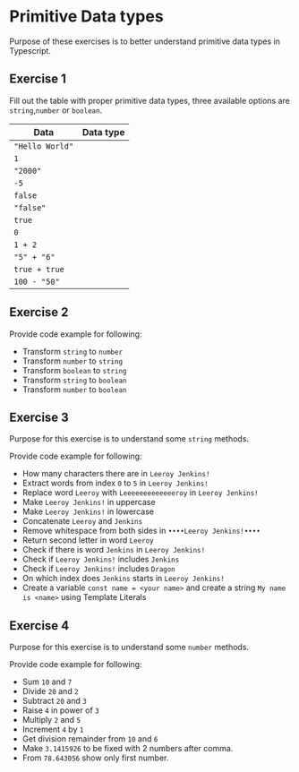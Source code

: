 # Primitive Data types
Purpose of these exercises is to better understand primitive data types in Typescript.

## Exercise 1

Fill out the table with proper primitive data types, three available options are `string`,`number` or `boolean`.

|Data| Data type |
|-------------|:-------------:|
| `"Hello World"` ||
| `1` ||
| `"2000"` ||
| `-5` ||
| `false` ||
| `"false"` ||
| `true` ||
| `0` ||
| `1 + 2` ||
| `"5" + "6"` ||
| `true + true` ||
| `100 - "50"` ||

## Exercise 2
Provide code example for following:
* Transform `string` to `number`
* Transform `number` to `string`
* Transform `boolean` to `string`
* Transform `string` to `boolean`
* Transform `number` to `boolean`

## Exercise 3
Purpose for this exercise is to understand some `string` methods.

Provide code example for following:
* How many characters there are in `Leeroy Jenkins!`
* Extract words from index `0` to `5` in `Leeroy Jenkins!`
* Replace word `Leeroy` with `Leeeeeeeeeeeeeroy` in `Leeroy Jenkins!`
* Make `Leeroy Jenkins!` in uppercase
* Make `Leeroy Jenkins!` in lowercase
* Concatenate `Leeroy` and `Jenkins`
* Remove whitespace from both sides in `••••Leeroy Jenkins!••••`
* Return second letter in word `Leeroy`
* Check if there is word `Jenkins` in `Leeroy Jenkins!`
* Check if `Leeroy Jenkins!` includes `Jenkins`
* Check if `Leeroy Jenkins!` includes `Dragon`
* On which index does `Jenkins` starts in `Leeroy Jenkins!`
* Create a variable `const name = <your name>` and create a string `My name is <name>` using Template Literals

## Exercise 4
Purpose for this exercise is to understand some `number` methods.

Provide code example for following:
* Sum `10` and `7`
* Divide `20` and `2`
* Subtract `20` and `3`
* Raise `4` in power of `3` 
* Multiply `2` and `5`
* Increment `4` by `1` 
* Get division remainder from `10` and `6` 
* Make `3.1415926` to be fixed with 2 numbers after comma. 
* From `78.643056` show only first number.
